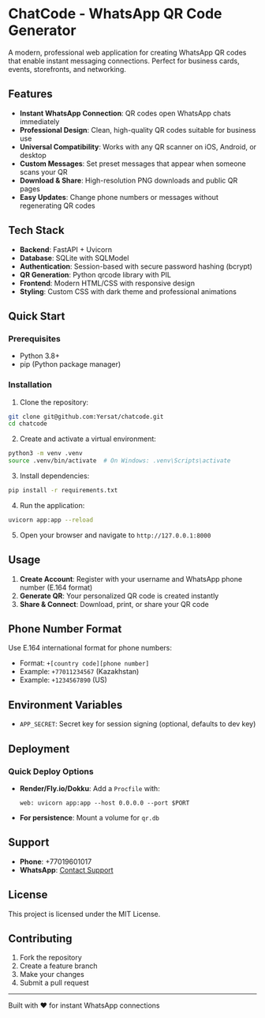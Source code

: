 # ChatCode - WhatsApp QR Code Generator

A modern, professional web application for creating WhatsApp QR codes that enable instant messaging connections. Perfect for business cards, events, storefronts, and networking.

## Features

- **Instant WhatsApp Connection**: QR codes open WhatsApp chats immediately
- **Professional Design**: Clean, high-quality QR codes suitable for business use
- **Universal Compatibility**: Works with any QR scanner on iOS, Android, or desktop
- **Custom Messages**: Set preset messages that appear when someone scans your QR
- **Download & Share**: High-resolution PNG downloads and public QR pages
- **Easy Updates**: Change phone numbers or messages without regenerating QR codes

## Tech Stack

- **Backend**: FastAPI + Uvicorn
- **Database**: SQLite with SQLModel
- **Authentication**: Session-based with secure password hashing (bcrypt)
- **QR Generation**: Python qrcode library with PIL
- **Frontend**: Modern HTML/CSS with responsive design
- **Styling**: Custom CSS with dark theme and professional animations

## Quick Start

### Prerequisites

- Python 3.8+
- pip (Python package manager)

### Installation

1. Clone the repository:
```bash
git clone git@github.com:Yersat/chatcode.git
cd chatcode
```

2. Create and activate a virtual environment:
```bash
python3 -m venv .venv
source .venv/bin/activate  # On Windows: .venv\Scripts\activate
```

3. Install dependencies:
```bash
pip install -r requirements.txt
```

4. Run the application:
```bash
uvicorn app:app --reload
```

5. Open your browser and navigate to `http://127.0.0.1:8000`

## Usage

1. **Create Account**: Register with your username and WhatsApp phone number (E.164 format)
2. **Generate QR**: Your personalized QR code is created instantly
3. **Share & Connect**: Download, print, or share your QR code

## Phone Number Format

Use E.164 international format for phone numbers:
- Format: `+[country code][phone number]`
- Example: `+77011234567` (Kazakhstan)
- Example: `+1234567890` (US)

## Environment Variables

- `APP_SECRET`: Secret key for session signing (optional, defaults to dev key)

## Deployment

### Quick Deploy Options

- **Render/Fly.io/Dokku**: Add a `Procfile` with:
  ```
  web: uvicorn app:app --host 0.0.0.0 --port $PORT
  ```
- **For persistence**: Mount a volume for `qr.db`

## Support

- **Phone**: +77019601017
- **WhatsApp**: [Contact Support](https://wa.me/77019601017?text=Hi%2C%20I%20need%20help%20with%20ChatCode)

## License

This project is licensed under the MIT License.

## Contributing

1. Fork the repository
2. Create a feature branch
3. Make your changes
4. Submit a pull request

---

Built with ❤️ for instant WhatsApp connections
